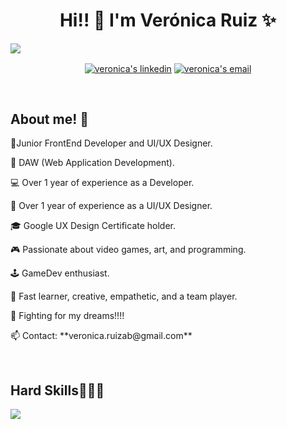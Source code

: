 <h1 align="center">Hi!! 👋  I'm Verónica Ruiz ✨ </h1>

<img src="https://img.itch.zone/aW1nLzEzNTE5NjE4LmdpZg==/original/5cQ0oZ.gif">

<p align="center">
<a href="https://linkedin.com/in/veronicaruizab" target="blank"><img align="center" src="https://img.shields.io/badge/LinkedIn-0077B5?style=for-the-badge&logo=linkedin&logoColor=white" alt="veronica's linkedin"/></a>
<a href = "mailto:veronica.ruizab@gmail.com" target="blank"><img align="center" src="https://img.shields.io/badge/Gmail-D14836?style=for-the-badge&logo=gmail&logoColor=white" alt="veronica's email"  /></a>
</p>
  
<br>

<h2>About me! 🐲</h2>

<p align="left">
🌳Junior FrontEnd Developer and UI/UX Designer.
</p>

<p align="left">
🌱 DAW (Web Application Development).
</p>

<p align="left">
💻 Over 1 year of experience as a Developer.
</p>

<p align="left">
🎨 Over 1 year of experience as a UI/UX Designer.
</p>

<p align="left">
🎓 Google UX Design Certificate holder.
</p>

<p align="left">
🎮 Passionate about video games, art, and programming.
</p>

<p align="left">
🕹️ GameDev enthusiast.
</p>

<p align="left">
🚀 Fast learner, creative, empathetic, and a team player.
</p>

<p align="left">
🌈 Fighting for my dreams!!!!
</p>

<p align="left">
📫 Contact: **veronica.ruizab@gmail.com**
</p>
  
<br>

<h2 >Hard Skills👨🏻‍💻</h2>
<!--tech stack icons-->
<p align="left">
  <a href="https://skillicons.dev">
    <img src="https://skillicons.dev/icons?i=html,css,js,java,git,github,postman,vscode,mysql,figma,ai,ps&perline=9" />
  </a>
</p>
